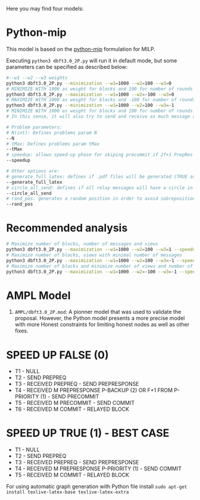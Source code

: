 Here you may find four models:

# Python-mip
This model is based on the [python-mip](https://github.com/coin-or/python-mip/) formulation for MILP.

Executing `python3 dbft3.0_2P.py` will run it in default mode, but some parameters can be specified as described below:

```bash
#--w1 --w2 --w3 weights
python3 dbft3.0_2P.py --minimization --w1=1000 --w2=100 --w3=0
# MINIMIZE WITH 1000 as weight for blocks and 100 for number of rounds
python3 dbft3.0_2P.py --maximization --w1=1000 --w2=-100 --w3=0
# MAXIMIZE WITH 1000 as weight for blocks and -100 for number of rounds
python3 dbft3.0_2P.py --minimization --w1=1000 --w2=100 --w3=-1
# MINIMIZE WITH 1000 as weight for blocks and 100 for number of rounds and -1 for number of msgs sent.
# In this sense, it will also try to send and receive as much message as possible

# Problem parameters:
# N(int): Defines problems param N
--N
# tMax: Defines problems param tMax
--tMax
# speedup: allows speed-up phase for skiping precommit if 2f+1 PrepRes for Priority
--speedup

# Other options are:
# generate_full_latex: defines if .pdf files will be generated (TRUE as default)
--generate_full_latex
# circle_all_send: defines if all relay messages will have a circle in the Tikz graph
--circle_all_send
# rand_pos: generates a random position in order to avoid sobreposition
--rand_pos
```
# Recommended analysis

```bash
# Maximize number of blocks, number of messages and views
python3 dbft3.0_2P.py --maximization --w1=1000 --w2=100 --w3=1 --speedup --circle_all_send --rand_pos
# Maximize number of blocks, views with minimal number of messages
python3 dbft3.0_2P.py --maximization --w1=1000 --w2=100 --w3=-1 --speedup --circle_all_send --rand_pos
# Maximize number of blocks and minimize number of views and number of messages
python3 dbft3.0_2P.py --maximization --w1=1000 --w2=-100 --w3=-1 --speedup --circle_all_send --rand_pos

```


# AMPL Model
1. `AMPL/dbft3.0_2P.mod`: A pionner model that was used to validate the proposal. However, the Python model presents a more precise model with more Honest constraints for limiting honest nodes as well as other fixes.


# SPEED UP FALSE (0)

* T1 - NULL
* T2 - SEND PREPREQ
* T3 - RECEIVED PREPREQ - SEND PREPRESPONSE
* T4 - RECEIVED M PREPRESPONSE P-BACKUP (2) OR F+1 FROM P-PRIORITY (1) - SEND PRECOMMIT
* T5 - RECEIVED M PRECOMMIT - SEND COMMIT
* T6 - RECEIVED M COMMIT - RELAYED BLOCK

# SPEED UP TRUE (1) - BEST CASE

* T1 - NULL
* T2 - SEND PREPREQ
* T3 - RECEIVED PREPREQ - SEND PREPRESPONSE
* T4 - RECEIVED M PREPRESPONSE P-PRIORITY (1)  - SEND COMMIT
* T5 - RECEIVED M COMMIT - RELAYED BLOCK

For using automatic graph generation with Python file install `sudo apt-get install texlive-latex-base texlive-latex-extra`
